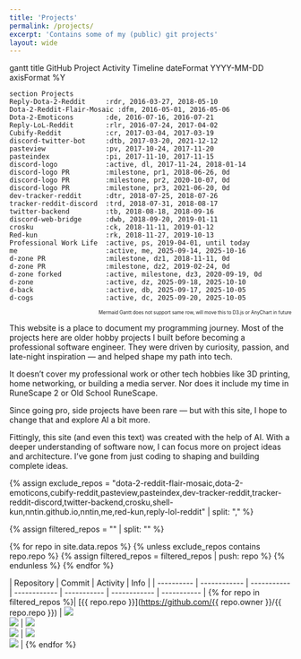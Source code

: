 ```yaml
---
title: 'Projects'
permalink: /projects/
excerpt: 'Contains some of my (public) git projects'
layout: wide
---
```


<div class="mermaid" id="project-gantt">
gantt
    title GitHub Project Activity Timeline
    dateFormat  YYYY-MM-DD
    axisFormat  %Y

    section Projects
    Reply-Dota-2-Reddit     :rdr, 2016-03-27, 2018-05-10
    Dota-2-Reddit-Flair-Mosaic :dfm, 2016-05-01, 2016-05-06
    Dota-2-Emoticons        :de, 2016-07-16, 2016-07-21
    Reply-LoL-Reddit        :rlr, 2016-07-24, 2017-04-02
    Cubify-Reddit           :cr, 2017-03-04, 2017-03-19
    discord-twitter-bot     :dtb, 2017-03-20, 2021-12-12
    pasteview               :pv, 2017-10-24, 2017-11-20
    pasteindex              :pi, 2017-11-10, 2017-11-15
    discord-logo            :active, dl, 2017-11-24, 2018-01-14
    discord-logo PR         :milestone, pr1, 2018-06-26, 0d
    discord-logo PR         :milestone, pr2, 2020-10-07, 0d  
    discord-logo PR         :milestone, pr3, 2021-06-20, 0d
    dev-tracker-reddit      :dtr, 2018-07-25, 2018-07-26
    tracker-reddit-discord  :trd, 2018-07-31, 2018-08-17
    twitter-backend         :tb, 2018-08-18, 2018-09-16
    discord-web-bridge      :dwb, 2018-09-20, 2019-01-11
    crosku                  :ck, 2018-11-11, 2019-01-12
    Red-kun                 :rk, 2018-11-27, 2019-10-13
    Professional Work Life  :active, ps, 2019-04-01, until today
    me                      :active, me, 2025-09-14, 2025-10-16
    d-zone PR               :milestone, dz1, 2018-11-11, 0d
    d-zone PR               :milestone, dz2, 2019-02-24, 0d
    d-zone forked           :active, milestone, dz3, 2020-09-19, 0d
    d-zone                  :active, dz, 2025-09-18, 2025-10-10
    d-back                  :active, db, 2025-09-17, 2025-10-05
    d-cogs                  :active, dc, 2025-09-20, 2025-10-05
</div>

<!-- Custom Tooltip CSS -->
<style>
.project-tooltip {
  position: absolute;
  background: rgba(0, 0, 0, 0.9);
  color: white;
  padding: 8px 12px;
  border-radius: 6px;
  font-size: 12px;
  font-family: 'Segoe UI', Tahoma, Geneva, Verdana, sans-serif;
  pointer-events: none;
  z-index: 1000;
  opacity: 0;
  transition: opacity 0.2s ease;
  max-width: 300px;
  box-shadow: 0 4px 12px rgba(0, 0, 0, 0.3);
}

.project-tooltip.show {
  opacity: 1;
}

.project-tooltip::after {
  content: '';
  position: absolute;
  top: 100%;
  left: 50%;
  margin-left: -5px;
  border-width: 5px;
  border-style: solid;
  border-color: rgba(0, 0, 0, 0.9) transparent transparent transparent;
}
</style>

<!-- Custom Tooltip JavaScript -->
<script>
// Project descriptions for tooltips
const projectDescriptions = {
  'rdr': 'Reddit bot that replied to Dota 2 game discussions with match statistics and player information. First open-source project which helped me develop a basic understanding how programming and hosting works',
  'dfm': 'Created a mosaic visualization of Reddit user flairs from the Dota 2 community',
  'de': 'Made animated flairs next to the username possible through CSS magic',
  'rlr': 'Similar to Reply-Dota-2-Reddit but adapted for League of Legends subreddit',
  'cr': 'After almost 4 months my Reddit bot gained 100k comment karma through shitposting cubed words',
  'dtb': 'Highest starred (350⭐+) project: Tweets were posted to Discord. Enabled Docker support, Heroku one-click deployment, wrote a docs page, added many configuration: filtering, location boxes, ...',
  'pv': 'Web application for reading pastebin snippets, learned web development a bit more',
  'pi': 'Created a REST API with documentation, authentication, database, etc. for maintaining pastebin codes',
  'dl': 'Inspired by Github Corners I created my own idea of it: Code generation, customizable colors, customizable template (normal, corner or speech bubble), animation, eyes',
  'pr1': 'PR: Contribution by srmcgann: added customizable background animation',
  'pr2': 'PR: (Hacktoberfest) Contribution by xanaDev and zurda: remove background and added linting',
  'pr3': 'PR: Contribution by srmcgann: re-added background animation, broke in 2020 due to browser breaking changes',
  'dtr': 'Reddit bot: comments by certain individuals are highlighted, e.g. game developer',
  'trd': 'Discord+Reddit bot: Reddit comments by certain individuals are posted to Discord',
  'tb': 'Quick one-click Heroku deployment of Twitter backend, mocks the authentication process away',
  'dwb': 'Communication bridge between discord bot <-> crossbar <-> custom webclient, started this project in my free time while I was a research assistent',
  'ck': 'Crossbar one-click deployment on Heroku',
  'rk': 'Part of a much bigger project: github.com/Cog-Creators/Red-DiscordBot. Red-DiscordBot is a modular Discord Bot which allows you to install custom cogs during runtime. I\'ve installed 3rd party cogs and developed my own to manage Discord communities',
  'ps': 'Transitioned from hobby programming to professional software development career. Many FOSS projects died as well as my contributions to other projects (not listed here). Recently I\'ve started open source project development again because I want to have more hands-on experience with AI.',
  'me': 'This personal website built with Jekyll and GitHub Pages',
  'dz1': 'Added Heroku one-click deployment support to d-zone project',
  'dz2': 'Implemented Docker containerization for easier deployment',
  'dz3': 'In the further future I forked the webclient part of d-zone. It is based on this version.',
  'dz': 'Major changes: commonjs -> esm, websocket URL fallback strategy, Discord OAuth2 support, CI versioned deployment, e2e testing with Playwright, Allure and Vercel deployment.',
  'db': 'Handles the backend logic of d-zone, meant to be installed as a python module, supports a wide variety of versions. Provides mock data when the callbacks are not registered',
  'dc': 'Implementation of the python module d-back and thus provides real data. d-cogs makes use of Red-DiscordBot modular design and is installed as a plugin.'
};

// Wait for Mermaid to render, then add tooltips
document.addEventListener('DOMContentLoaded', function() {
  setTimeout(function() {
    addTooltipsToGantt();
  }, 1000); // Give Mermaid time to render
});

function addTooltipsToGantt() {
  const ganttContainer = document.getElementById('project-gantt');
  if (!ganttContainer) return;

  // Create tooltip element
  const tooltip = document.createElement('div');
  tooltip.className = 'project-tooltip';
  document.body.appendChild(tooltip);

  // Find all rect elements in the Mermaid SVG
  const rects = ganttContainer.querySelectorAll('svg rect');
  
  rects.forEach(rect => {
    const rectId = rect.id;
    if (rectId && projectDescriptions[rectId]) {
      rect.addEventListener('mouseenter', function(e) {
        tooltip.textContent = projectDescriptions[rectId];
        tooltip.classList.add('show');
        updateTooltipPosition(e, tooltip);
      });

      rect.addEventListener('mousemove', function(e) {
        updateTooltipPosition(e, tooltip);
      });

      rect.addEventListener('mouseleave', function() {
        tooltip.classList.remove('show');
      });
    }
  });
}

function updateTooltipPosition(e, tooltip) {
  const x = e.clientX;
  const y = e.clientY;
  
  tooltip.style.left = x + 10 + 'px';
  tooltip.style.top = y - 40 + 'px';
  
  // Adjust if tooltip goes off screen
  const rect = tooltip.getBoundingClientRect();
  if (rect.right > window.innerWidth) {
    tooltip.style.left = x - rect.width - 10 + 'px';
  }
  if (rect.top < 0) {
    tooltip.style.top = y + 20 + 'px';
  }
}
</script>

<div style="text-align: right;">
  <span style="font-size: 0.6em;">Mermaid Gantt does not support same row, will move this to D3.js or AnyChart in future</span>
</div>


This website is a place to document my programming journey. Most of the projects here are older hobby projects I built before becoming a professional software engineer. They were driven by curiosity, passion, and late-night inspiration — and helped shape my path into tech.

It doesn’t cover my professional work or other tech hobbies like 3D printing, home networking, or building a media server. Nor does it include my time in RuneScape 2 or Old School RuneScape.

Since going pro, side projects have been rare — but with this site, I hope to change that and explore AI a bit more.

Fittingly, this site (and even this text) was created with the help of AI. With a deeper understanding of software now, I can focus more on project ideas and architecture. I’ve gone from just coding to shaping and building complete ideas.

{% assign exclude_repos = "dota-2-reddit-flair-mosaic,dota-2-emoticons,cubify-reddit,pasteview,pasteindex,dev-tracker-reddit,tracker-reddit-discord,twitter-backend,crosku,shell-kun,nntin.github.io,nntin,me,red-kun,reply-lol-reddit" | split: "," %}

{% assign filtered_repos = "" | split: "" %}

{% for repo in site.data.repos %}
  {% unless exclude_repos contains repo.repo %}
    {% assign filtered_repos = filtered_repos | push: repo %}
  {% endunless %}
{% endfor %}


| Repository | Commit | Activity | Info |
| ---------- | ------------ | ----------- | ------------ | ----------- | ------------ | ----------- |
{% for repo in filtered_repos %}| [{{ repo.repo }}](https://github.com/{{ repo.owner }}/{{ repo.repo }}) | <img src="https://raw.githubusercontent.com/nntin/me/output/badges/{{ repo.repo }}_first.svg"><br><img src="https://raw.githubusercontent.com/nntin/me/output/badges/{{ repo.repo }}_last.svg"> | <img src="https://raw.githubusercontent.com/nntin/me/output/badges/{{ repo.repo }}_commits.svg"><br><img src="https://raw.githubusercontent.com/nntin/me/output/badges/{{ repo.repo }}_days.svg"> | <img src="https://raw.githubusercontent.com/nntin/me/output/badges/{{ repo.repo }}_added.svg"><br><img src="https://raw.githubusercontent.com/nntin/me/output/badges/{{ repo.repo }}_removed.svg"> |
{% endfor %}
